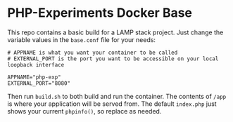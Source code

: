 # PHP-Experiments Docker Base
This repo contains a basic build for a LAMP stack project.
Just change the variable values in the `base.conf` file for your needs:
```
# APPNAME is what you want your container to be called
# EXTERNAL_PORT is the port you want to be accessible on your local loopback interface

APPNAME="php-exp"
EXTERNAL_PORT="8080"
```
Then run `build.sh` to both build and run the container.
The contents of `/app` is where your application will be served from. The default `index.php` just shows your current `phpinfo()`, so replace as needed.
